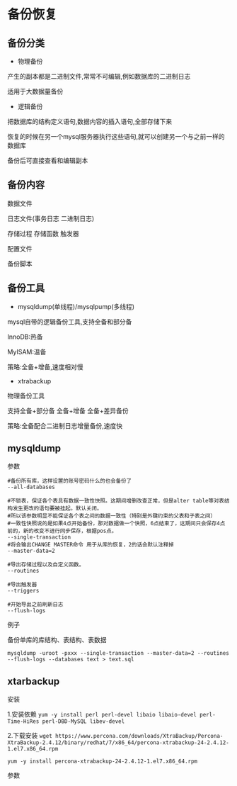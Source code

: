 # 备份恢复

## 备份分类

- 物理备份

产生的副本都是二进制文件,常常不可编辑,例如数据库的二进制日志

适用于大数据量备份

- 逻辑备份

把数据库的结构定义语句,数据内容的插入语句,全部存储下来

恢复的时候在另一个mysql服务器执行这些语句,就可以创建另一个与之前一样的数据库

备份后可直接查看和编辑副本

## 备份内容

数据文件

日志文件(事务日志 二进制日志)

存储过程 存储函数 触发器

配置文件

备份脚本

## 备份工具

- mysqldump(单线程)/mysqlpump(多线程)

mysql自带的逻辑备份工具,支持全备和部分备

InnoDB:热备

MyISAM:温备

策略:全备+增备,速度相对慢

- xtrabackup

物理备份工具

支持全备+部分备 全备+增备 全备+差异备份

策略:全备配合二进制日志增量备份,速度快

## mysqldump

参数

```shell
#备份所有库，这样设置的账号密码什么的也会备份了
--all-databases

#不锁表，保证各个表具有数据一致性快照。这期间增删改查正常，但是alter table等对表结构发生更改的语句要被挂起。默认关闭。
#所以该参数明显不能保证各个表之间的数据一致性（特别是外键约束的父表和子表之间）
#一致性快照说的是如果4点开始备份，那对数据做一个快照，6点结束了，这期间只会保存4点前的，新的改变不进行同步保存，根据pos点。
--single-transaction
#将会输出CHANGE MASTER命令 用于从库的恢复，2的话会默认注释掉
--master-data=2

#导出存储过程以及自定义函数。
--routines

#导出触发器
--triggers

#开始导出之前刷新日志
--flush-logs
```



例子

备份单库的库结构、表结构、表数据

```shell
mysqldump -uroot -pxxx --single-transaction --master-data=2 --routines --flush-logs --databases text > text.sql
```

## xtarbackup

安装

1.安装依赖
`yum -y install perl perl-devel libaio libaio-devel perl-Time-HiRes perl-DBD-MySQL libev-devel`

2.下载安装
`wget https://www.percona.com/downloads/XtraBackup/Percona-XtraBackup-2.4.12/binary/redhat/7/x86_64/percona-xtrabackup-24-2.4.12-1.el7.x86_64.rpm`

```
yum -y install percona-xtrabackup-24-2.4.12-1.el7.x86_64.rpm
```

参数

```shell

```

